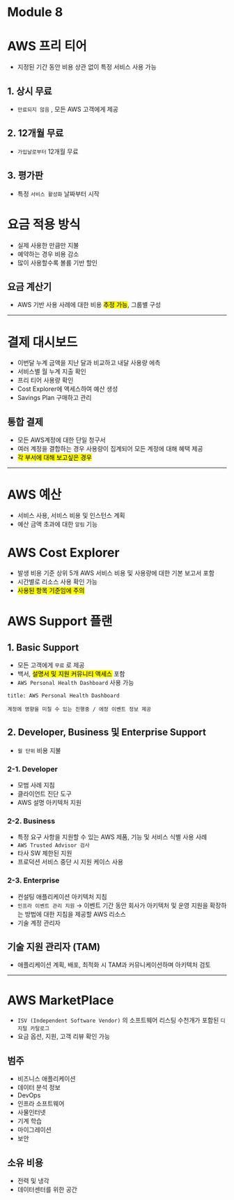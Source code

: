 # Module 8

# AWS 프리 티어

-   지정된 기간 동안 비용 상관 없이 특정 서비스 사용 가능

## 1. 상시 무료

-   `만료되지 않음` , 모든 AWS 고객에게 제공

## 2. 12개월 무료

-   `가입날로부터` 12개월 무료

## 3. 평가판

-   특정 `서비스 활성화` 날짜부터 시작

# 요금 적용 방식

-   실제 사용한 만큼만 지불
-   예약하는 경우 비용 감소
-   많이 사용할수록 볼륨 기반 할인

## 요금 계산기

-   AWS 기반 사용 사례에 대한 비용 <mark>추정 가능</mark>, 그룹별 구성

---

# 결제 대시보드

-   이번달 누계 금액을 지난 달과 비교하고 내달 사용량 에측
-   서비스별 월 누계 지출 확인
-   프리 티어 사용량 확인
-   Cost Explorer에 액세스하여 예산 생성
-   Savings Plan 구매하고 관리

## 통합 결제

-   모든 AWS계정에 대한 단일 청구서
-   여러 계정을 결합하는 경우 사용량이 집계되어 모든 계정에 대해 혜택 제공
- <mark>각 부서에 대해 보고싶은 경우</mark>
---

# AWS 예산

-   서비스 사용, 서비스 비용 및 인스턴스 계획
-   예산 금액 초과에 대한 `알림` 기능

# AWS Cost Explorer

-   발생 비용 기준 상위 5개 AWS 서비스 비용 및 사용량에 대한 기본 보고서 포함
-   시간별로 리소스 사용 확인 가능
- <mark> 사용된 항목 기준임에 주의 </mark>

# AWS Support 플랜

## 1. Basic Support

-   모든 고객에게 `무료` 로 제공
-   백서, <mark>설명서 및 지원 커뮤니티 액세스</mark>  포함
-   `AWS Personal Health Dashboard` 사용 가능

```ad-hint
title: AWS Personal Health Dashboard

계정에 영향을 미칠 수 있는 진행중 / 에정 이벤트 정보 제공
```

## 2. Developer, Business 및 Enterprise Support

-   `월 단위` 비용 지불

### 2-1. Developer

-   모범 사례 지침
-   클라이언트 진단 도구
-   AWS 설명 아키텍처 지원

### 2-2. Business

-   특정 요구 사항을 지원할 수 있는 AWS 제품, 기능 및 서비스 식별 사용 사례
-   `AWS Trusted Advisor 검사`
-   타사 SW 제한된 지원
- 프로덕션 서비스 중단 시 지원 케이스 사용

### 2-3. Enterprise

-   컨설팅 애플리케이션 아키텍처 지침
-   `인프라 이벤트 관리 지원`
  → 이벤트 기간 동안 회사가 아키텍처 및 운영 지원을 확장하는 방법에 대한 지침을 제공할 AWS 리소스
-   기술 계정 관리자

## 기술 지원 관리자 (TAM)

-   애플리케이션 계획, 배포, 최적화 시 TAM과 커뮤니케이션하며 아키텍처 검토

---

# AWS MarketPlace

-   `ISV (Independent Software Vendor)` 의 소프트웨어 리스팅 수천개가 포함된 `디지털 카탈로그`
-   요금 옵션, 지원, 고객 리뷰 확인 가능

## 범주

-   비즈니스 애플리케이션
-   데이터 분석 정보
-   DevOps
-   인프라 소프트웨어
-   사물인터넷
-   기계 학습
-   마이그레이션
-   보안

## 소유 비용
- 전력 및 냉각
- 데이터센터를 위한 공간

